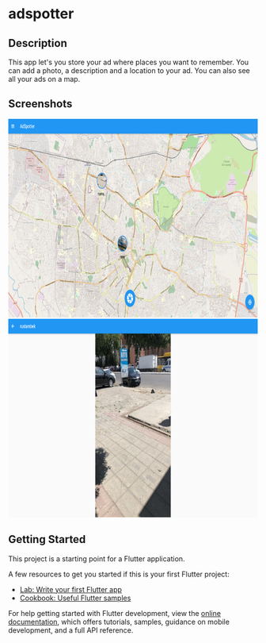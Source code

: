 # adspotter

## Description
This app let's you store your ad where places you want to remember. You can add a photo, a description and a location to your ad. You can also see all your ads on a map.

## Screenshots
<img src='flutter_01.png' width=600 height=400>
<img src='flutter_02.png' width=600 height=400>

## Getting Started

This project is a starting point for a Flutter application.

A few resources to get you started if this is your first Flutter project:

- [Lab: Write your first Flutter app](https://docs.flutter.dev/get-started/codelab)
- [Cookbook: Useful Flutter samples](https://docs.flutter.dev/cookbook)

For help getting started with Flutter development, view the
[online documentation](https://docs.flutter.dev/), which offers tutorials,
samples, guidance on mobile development, and a full API reference.
